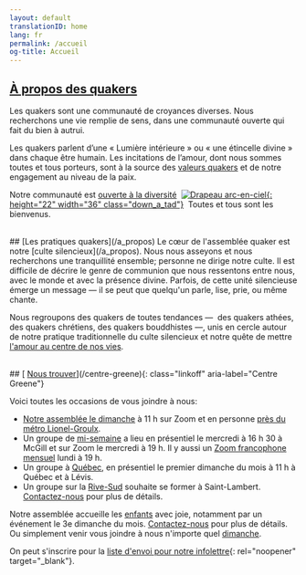 ```yaml
---
layout: default
translationID: home
lang: fr
permalink: /accueil
og-title: Accueil
---
```

## [À propos des quakers](/intro-fr)

Les quakers sont une communauté de croyances diverses. Nous recherchons une vie remplie de sens, dans une communauté ouverte qui fait du bien à autrui. 

Les quakers parlent d’une « Lumière intérieure » ou « une étincelle divine » dans chaque être humain. Les incitations de l’amour, dont nous sommes toutes et tous porteurs, sont à la source des [valeurs quakers](/témoignages) et de notre engagement au niveau de la paix.

Notre communauté est [ouverte à la diversité](/intro-fr) &nbsp;[![Drapeau arc-en-ciel](/assets/images/Rainbow-Flag.avif){: height="22" width="36" class="down_a_tad"}](/intro-fr) &nbsp;Toutes et tous sont les bienvenus.

<br>
## [Les pratiques quakers](/a_propos)
Le cœur de l'assemblée quaker est notre [culte silencieux](/a_propos). Nous nous asseyons et nous recherchons une tranquillité ensemble; personne ne dirige notre culte. Il est difficile de décrire le genre de communion que nous ressentons entre nous, avec le monde et avec la présence divine. Parfois, de cette unité silencieuse émerge un message — il se peut que quelqu'un parle, lise, prie, ou même chante.

Nous regroupons des quakers de toutes tendances&nbsp;—&nbsp; des quakers athées, des quakers chrétiens, des quakers bouddhistes&nbsp;—,&nbsp;unis en cercle autour de notre pratique traditionnelle du culte silencieux et notre quête de mettre [l'amour au centre de nos vies](/intro-fr).

<br>
## [<i class="fas fa-map-marker-alt fa-fw color-1-dark-text"></i> <u>Nous trouver</u>](/centre-greene){: class="linkoff" aria-label="Centre Greene"}

Voici toutes les occasions de vous joindre à nous:
* [Notre assemblée le dimanche](/centre-greene) à 11&nbsp;h sur Zoom et en personne [près du métro Lionel-Groulx](/centre-greene#coordonnées).
* Un groupe de [mi-semaine](/mi-semaine) a lieu en présentiel le mercredi à 16&nbsp;h&nbsp;30 à McGill et sur Zoom le mercredi à 19&nbsp;h. Il y aussi un [Zoom francophone mensuel](/qu%C3%A9bec#en-zoom) lundi à 19&nbsp;h.
* Un groupe à [Québec](/quebec), en présentiel le premier dimanche du mois à 11&nbsp;h à Québec et à Lévis.
* Un groupe sur la [Rive-Sud](/rive-sud) souhaite se former à Saint-Lambert. [Contactez-nous](/contact-fr) pour plus de détails.

Notre assemblée accueille les [enfants](/enfants) avec joie, notamment par un événement le 3e dimanche du mois. [Contactez-nous](/contact-fr) pour plus de détails. Ou simplement venir vous joindre à nous n'importe quel [dimanche](/centre-greene).

On peut s'inscrire pour la [liste d'envoi pour notre infolettre](https://docs.google.com/forms/d/e/1FAIpQLSe4JtMzX8wT-dE1g77FQzmmMGJwABy1eMBSD56PVrCrVmLZpw/viewform){: rel="noopener" target="_blank"}.
